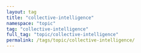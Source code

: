 ```yaml
---
layout: tag
title: "collective-intelligence"
namespace: "topic"
tag: "collective-intelligence"
full_tag: "topic/collective-intelligence"
permalink: /tags/topic/collective-intelligence/
---
```

